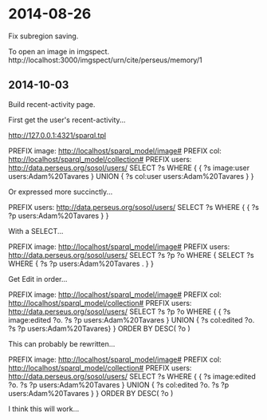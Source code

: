 # 2014-08-26
Fix subregion saving.

To open an image in imgspect.
	http://localhost:3000/imgspect/urn/cite/perseus/memory/1

## 2014-10-03
Build recent-activity page.

First get the user's recent-activity...

http://127.0.0.1:4321/sparql.tpl

PREFIX image: <http://localhost/sparql_model/image#>
PREFIX col: <http://localhost/sparql_model/collection#>
PREFIX users: <http://data.perseus.org/sosol/users/>
SELECT ?s
WHERE { 
	{ ?s image:user users:Adam%20Tavares }
	UNION 
	{ ?s col:user users:Adam%20Tavares }
}

Or expressed more succinctly...

PREFIX users: <http://data.perseus.org/sosol/users/>
SELECT ?s 
WHERE { 
	{ ?s ?p users:Adam%20Tavares }
}

With a SELECT...

PREFIX image: <http://localhost/sparql_model/image#>
PREFIX users: <http://data.perseus.org/sosol/users/>
SELECT ?s ?p ?o
WHERE { 
	SELECT ?s WHERE { ?s ?p users:Adam%20Tavares . }
}

Get Edit in order...

PREFIX image: <http://localhost/sparql_model/image#>
PREFIX col: <http://localhost/sparql_model/collection#>
PREFIX users: <http://data.perseus.org/sosol/users/>
SELECT ?s ?p ?o
WHERE { 
	{ ?s image:edited ?o.
	  ?s ?p users:Adam%20Tavares }
	UNION 
	{ ?s col:edited ?o.
	  ?s ?p users:Adam%20Tavares}
} ORDER BY DESC( ?o )

This can probably be rewritten...

PREFIX image: <http://localhost/sparql_model/image#>
PREFIX col: <http://localhost/sparql_model/collection#>
PREFIX users: <http://data.perseus.org/sosol/users/>
SELECT ?s
WHERE { 
	{ ?s image:edited ?o.
	  ?s ?p users:Adam%20Tavares }
	UNION 
	{ ?s col:edited ?o.
	  ?s ?p users:Adam%20Tavares }
} ORDER BY DESC( ?o )

I think this will work...